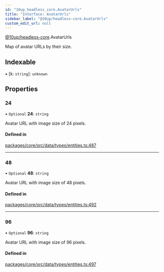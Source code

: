 ```yaml
---
id: "10up_headless_core.AvatarUrls"
title: "Interface: AvatarUrls"
sidebar_label: "@10up/headless-core.AvatarUrls"
custom_edit_url: null
---
```


[@10up/headless-core](../modules/10up_headless_core.md).AvatarUrls

Map of avatar URLs by their size.

## Indexable

▪ [k: `string`]: `unknown`

## Properties

### 24

• `Optional` **24**: `string`

Avatar URL with image size of 24 pixels.

#### Defined in

[packages/core/src/data/types/entities.ts:487](https://github.com/10up/headless/blob/2a6e2a0/packages/core/src/data/types/entities.ts#L487)

___

### 48

• `Optional` **48**: `string`

Avatar URL with image size of 48 pixels.

#### Defined in

[packages/core/src/data/types/entities.ts:492](https://github.com/10up/headless/blob/2a6e2a0/packages/core/src/data/types/entities.ts#L492)

___

### 96

• `Optional` **96**: `string`

Avatar URL with image size of 96 pixels.

#### Defined in

[packages/core/src/data/types/entities.ts:497](https://github.com/10up/headless/blob/2a6e2a0/packages/core/src/data/types/entities.ts#L497)
